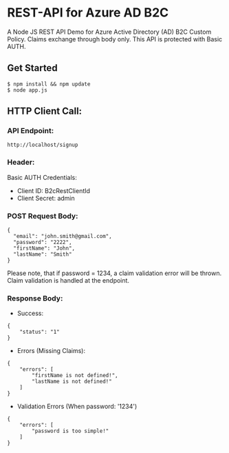 # REST-API for Azure AD B2C
A Node JS REST API Demo for Azure Active Directory (AD) B2C Custom Policy. Claims exchange through body only. This API is protected with Basic AUTH.

## Get Started
```
$ npm install && npm update
$ node app.js
```

## HTTP Client Call:

### API Endpoint:
```
http://localhost/signup
```

### Header:

Basic AUTH Credentials:
- Client ID: B2cRestClientId
- Client Secret: admin

### POST Request Body:
```
{
  "email": "john.smith@gmail.com",
  "password": "2222",
  "firstName": "John",
  "lastName": "Smith"
}
```
Please note, that if password = 1234, a claim validation error will be thrown. Claim validation is handled at the endpoint.

### Response Body:

* Success:
```
{
    "status": "1"
}
```

* Errors (Missing Claims):
```
{
    "errors": [
        "firstName is not defined!",
        "lastName is not defined!"
    ]
}
```

* Validation Errors (When password: '1234')
```
{
    "errors": [
        "password is too simple!"
    ]
}
```
